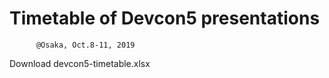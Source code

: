 # Timetable of Devcon5 presentations
          @Osaka, Oct.8-11, 2019


Download   devcon5-timetable.xlsx
